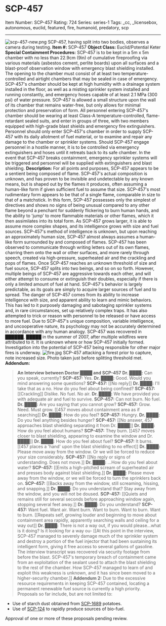 # SCP-457
Item Number: SCP-457
Rating: 724
Series: series-1
Tags: _cc, _licensebox, autonomous, euclid, featured, fire, humanoid, predatory, scp

---

![scp-457-new.png](https://scp-wiki.wdfiles.com/local--files/scp-457/scp-457-new.png)
SCP-457, having split into two bodies, observes a camera during testing.
**Item #:** SCP-457
**Object Class:** Euclid/Potential Keter
**Special Containment Procedures:** SCP-457 is to be kept in a 5m x 5m chamber with no less than 22.9cm (9in) of cumulative fireproofing via various materials (asbestos cement, perlite boards) upon all surfaces and a blast-proof observation window with emergency blast shielding installed. The opening to the chamber must consist of at least two temperature-controlled and airtight chambers that may be sealed in case of emergency. SCP-457's chamber should be kept at high humidity with a drainage system installed in the floor, as well as a misting sprinkler system installed and running constantly, and emergency hoses capable of at least 2.1 MPa (300 psi) of water pressure. SCP-457 is allowed a small structure upon the wall of its chamber that remains water-free, but only allows for minimal protection and preservation of form.
All personnel entering SCP-457's chamber should be wearing at least Class-A temperature-controlled, flame-retardant sealed suits, and enter in groups of three, with two members equipped with high-grade blast shields and emergency fire extinguishers. Personnel should only enter SCP-457's chamber in order to supply SCP-457 with its daily allotment of fuel material, or to examine and repair any damage to the chamber or sprinkler systems.
Should SCP-457 engage personnel in a hostile manner, it is to be controlled via emergency extinguishers and hoses until it retreats back to its safe chamber.
In the event that SCP-457 breaks containment, emergency sprinkler systems will be triggered and personnel will be supplied with extinguishers and blast shielding.
**Description:** For all points and purposes, SCP-457 appears to be a sentient being composed of flame. SCP-457's actual composition is unknown, and has proven to be invisible and undetectable by any known means, but is shaped out by the flames it produces, often assuming a human-like form if given sufficient fuel to assume that size. SCP-457's most rudimentary form appears to be that of a single flame, comparable in size to that of a matchstick. In this form, SCP-457 possesses only the simplest of directives and shows no signs of being unusual compared to any other flame beyond a penchant for suddenly flickering to burn human hands, and the ability to 'jump' to more flammable materials or other flames, which it then assimilates into its total form.
As SCP-457 grows larger, it is able to assume more complex shapes, and its intelligence grows with size and fuel sources. SCP-457's method of intelligence is unknown, but upon reaching an approximately human size, SCP-457 almost always assumes a human-like form surrounded by and composed of flames. SCP-457 has been observed to communicate through writing letters out of its own flames, charring them onto the wall or other surfaces, and more rarely through speech, created via high-pressure, superheated air and the crackling and pops of flames. Once SCP-457 reaches an unknown threshold of size and fuel source, SCP-457 splits into two beings, and so on so forth. However, multiple beings of SCP-457 are aggressive towards each other, and will either attempt to consume or extinguish their doubles, especially if there is only a limited amount of fuel at hand.
SCP-457's behavior is largely predictable, as its goals are simply to acquire larger sources of fuel and to spread. The danger of SCP-457 comes from its ability to increase intelligence with size, and apparent ability to learn and mimic behaviors. This has led to it purposely damaging and sabotaging sprinkler systems and, in rare circumstances, set up relatively complex traps. It has also attempted to trick or reason with personnel to be released or have access to more fuel. Due to SCP-457's unique composition, variable intelligence, and uncooperative nature, its psychology may not be accurately determined in accordance with any human analogy.
SCP-457 was recovered in ██████, █████ in the summer of 2007, after multiple wildfires were attributed to it. It is unknown where or how SCP-457 initially formed. Investigation into the potential of SCP-457 being responsible for other major fires is underway.
![fire.jpg](https://scp-wiki.wdfiles.com/local--files/scp-457/fire.jpg)
SCP-457 attacking a forest prior to capture, note increased size. Photo taken just before splitting threshold met.
**Addendum:**
> **An Interview between Doctor ████ and SCP-457**
> **Dr. ████:** Can you speak, currently?
> **SCP-457:** Yes.
> **Dr. ████:** Good. Would you mind answering some questions?
> **SCP-457:** [[No reply]]
> **Dr. ████:** I'll take that as a no. How do you feel about being confined?
> **SCP-457:** [[Crackling]] Dislike. No fuel. No air.
> **Dr. ████:** We have provided you with adequate air and fuel to survive.
> **SCP-457:** Can not burn. No fuel.
> **Dr. ████:** Are you saying that you cannot grow?
> **SCP-457:** Grow. Need. Must grow. [[457 moves about containment area as if searching]]
> **Dr. ████:** How do you feel?
> **SCP-457:** Hungry.
> **Dr. ████:** Do you feel anything besides hunger?
> **SCP-457:** [[No answer, 457 approaches blast shielding separating it from Dr. ████]]
> **Dr. ████:** How do you feel about humans?
> **SCP-457:** They burn. [[457 moves closer to blast shielding, appearing to examine the window and Dr. ████]]
> **Dr. ████:** How do you feel about fuel?
> **SCP-457:** It burns. [[457 places a 'hand' upon the blast shielding to no effect]]
> **Dr. ████:** Please move away from the window. Or we will be forced to reduce your size considerably.
> **SCP-457:** [[No reply or signs of understanding. Does not move.]]
> **Dr. ████:** …How do you feel about water?
> **SCP-457:** [[Emits a high-pitched scream of superheated air and presses body against blast shielding.]]
> **Dr. ████:** Please move away from the window, or we will be forced to turn the sprinklers back on.
> **SCP-457:** [[Backs away from the window, still screaming, hissing, and snapping.]]
> **Dr. ████:** Do you understand that? Stay away from the window, and you will not be doused.
> **SCP-457:** [[Quiets and remains still for several seconds before approaching window again, stopping several feet away.]]
> **Dr. ████:** Do you understand?
> **SCP-457:** Want fuel. Want air. Want burn. Want to burn. Want to burn. Want to burn. [[Repeats self, growing louder and beginning to move about containment area rapidly, apparently searching walls and ceiling for a way out]]
> **Dr. ████:** There is not a way out, if you would please…what is it doing? Is it looking for a way ou-
> [[At this point in the interview, SCP-457 managed to severely damage much of the sprinkler system and destroy a portion of the fuel injector that had been sustaining its intelligent form, giving it free access to several gallons of gasoline. The interview transcript was recovered via security footage from before the blast. SCP-457's temporary breach of containment came from an exploitation of the sealant used to attach the blast shielding to the rest of the chamber. How SCP-457 managed to learn of and exploit this weakness is unknown, and it has since been moved to a higher-security chamber.]]
**Addendum 2:** Due to the excessive resource requirements in keeping SCP-457 contained, locating a permanent renewable fuel source is currently a high priority. Proposals so far include, but are not limited to:
  * Use of starch dust obtained from [SCP-1689](/scp-1689) potatoes.
  * Use of [SCP-124](/scp-124) to rapidly produce sources of bio-fuel.

Approval of one or more of these proposals pending review.